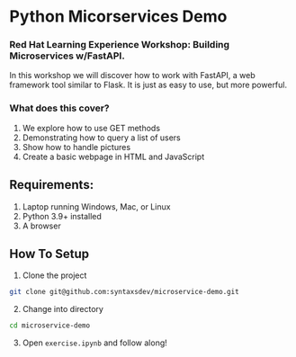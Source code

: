 # Python Micorservices Demo

### Red Hat Learning Experience Workshop: Building Microservices w/FastAPI.
In this workshop we will discover how to work with FastAPI, a web framework tool similar to Flask. 
It is just as easy to use, but more powerful.

### What does this cover?
1. We explore how to use GET methods
2. Demonstrating how to query a list of users
3. Show how to handle pictures
4. Create a basic webpage in HTML and JavaScript

## Requirements:
1. Laptop running Windows, Mac, or Linux
2. Python 3.9+ installed
3. A browser

## How To Setup

1. Clone the project
```sh
git clone git@github.com:syntaxsdev/microservice-demo.git
```

2. Change into directory
```sh
cd microservice-demo
```

3. Open `exercise.ipynb` and follow along!
